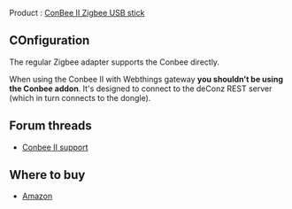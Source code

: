 Product : [ConBee II Zigbee USB stick](https://phoscon.de/en/conbee2) 

## COnfiguration 

The regular Zigbee adapter supports the Conbee directly.

When using the Conbee II with Webthings gateway **you shouldn’t be using the Conbee addon**. It's designed to connect to the deConz REST server (which in turn connects to the dongle). 

## Forum threads

* [Conbee II support](https://discourse.mozilla.org/t/conbee-ii-support/38792)

## Where to buy

* [Amazon](https://www.amazon.com/dresden-elektronik-ConBee-Universal-Gateway/dp/B07PZ7ZHG5)